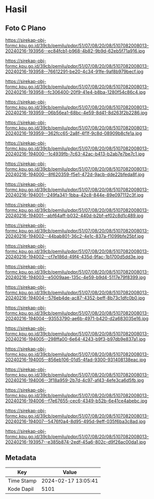# Hasil

## Foto C Plano

https://sirekap-obj-formc.kpu.go.id/39cb/pemilu/pdpr/51/07/08/20/08/5107082008013-20240216-193956--ec84fcb1-b968-4b82-9b9d-62eb5f71a916.jpg

https://sirekap-obj-formc.kpu.go.id/39cb/pemilu/pdpr/51/07/08/20/08/5107082008013-20240216-193958--76612291-be20-4c34-91fe-9af8b979becf.jpg

https://sirekap-obj-formc.kpu.go.id/39cb/pemilu/pdpr/51/07/08/20/08/5107082008013-20240216-193958--fc306400-20f9-41e4-b8ba-1280f54c86c4.jpg

https://sirekap-obj-formc.kpu.go.id/39cb/pemilu/pdpr/51/07/08/20/08/5107082008013-20240216-193959--06b56ea1-68bc-4e59-8d41-8d263f2b2286.jpg

https://sirekap-obj-formc.kpu.go.id/39cb/pemilu/pdpr/51/07/08/20/08/5107082008013-20240216-193959--362fcc65-2a8f-4f1f-9c8d-08909b8cfe1a.jpg

https://sirekap-obj-formc.kpu.go.id/39cb/pemilu/pdpr/51/07/08/20/08/5107082008013-20240216-194000--1c4939fb-7c63-42ac-b413-b2ab7e7be7c1.jpg

https://sirekap-obj-formc.kpu.go.id/39cb/pemilu/pdpr/51/07/08/20/08/5107082008013-20240216-194000--8f620359-f5e1-472d-9acb-dde22bfeda8f.jpg

https://sirekap-obj-formc.kpu.go.id/39cb/pemilu/pdpr/51/07/08/20/08/5107082008013-20240216-194001--249fa341-1bba-42c8-844e-89e097112c3f.jpg

https://sirekap-obj-formc.kpu.go.id/39cb/pemilu/pdpr/51/07/08/20/08/5107082008013-20240216-194001--abf64aff-b032-440d-b2bf-ef02c8d1c489.jpg

https://sirekap-obj-formc.kpu.go.id/39cb/pemilu/pdpr/51/07/08/20/08/5107082008013-20240216-194002--44bab801-36c2-4e1c-837a-f1099bfe25bf.jpg

https://sirekap-obj-formc.kpu.go.id/39cb/pemilu/pdpr/51/07/08/20/08/5107082008013-20240216-194002--cf7e186d-49f4-435d-9fac-1b1700d5dd3e.jpg

https://sirekap-obj-formc.kpu.go.id/39cb/pemilu/pdpr/51/07/08/20/08/5107082008013-20240216-194003--e5009aae-135c-4e59-b9d4-5117e79f8399.jpg

https://sirekap-obj-formc.kpu.go.id/39cb/pemilu/pdpr/51/07/08/20/08/5107082008013-20240216-194004--576eb4de-ac87-4352-beff-8b73c1dfc0b0.jpg

https://sirekap-obj-formc.kpu.go.id/39cb/pemilu/pdpr/51/07/08/20/08/5107082008013-20240216-194004--93553790-ae6b-4971-b420-d2a683035e16.jpg

https://sirekap-obj-formc.kpu.go.id/39cb/pemilu/pdpr/51/07/08/20/08/5107082008013-20240216-194005--298ffa00-6e64-4243-b9f3-b97db9e837a1.jpg

https://sirekap-obj-formc.kpu.go.id/39cb/pemilu/pdpr/51/07/08/20/08/5107082008013-20240216-194005--856eb106-01d5-4fad-9300-931408138eac.jpg

https://sirekap-obj-formc.kpu.go.id/39cb/pemilu/pdpr/51/07/08/20/08/5107082008013-20240216-194006--3f18a959-2b7d-4c97-af43-4efe3ca6d5fb.jpg

https://sirekap-obj-formc.kpu.go.id/39cb/pemilu/pdpr/51/07/08/20/08/5107082008013-20240216-194006--f7e67655-cec6-4349-b52b-6e41ce4abebc.jpg

https://sirekap-obj-formc.kpu.go.id/39cb/pemilu/pdpr/51/07/08/20/08/5107082008013-20240216-194007--5476f0a4-8d95-495d-9eff-035f6ba3c8ad.jpg

https://sirekap-obj-formc.kpu.go.id/39cb/pemilu/pdpr/51/07/08/20/08/5107082008013-20240216-193957--e385b874-2edf-45a6-802c-d9f26ac00da1.jpg


## Metadata

| Key        | Value               |
| ---------- | ------------------- |
| Time Stamp | 2024-02-17 13:05:41 |
| Kode Dapil | 5101                |



